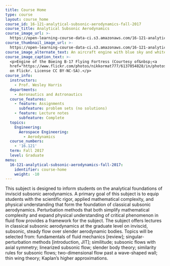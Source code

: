 ```yaml
---
title: Course Home
type: course
layout: course_home
course_id: 16-121-analytical-subsonic-aerodynamics-fall-2017
course_title: Analytical Subsonic Aerodynamics
course_image_url: >-
  https://open-learning-course-data-ci.s3.amazonaws.com/16-121-analytical-subsonic-aerodynamics-fall-2017/f90f8d184d192834954581bd81377a46_16-121f17.jpg
course_thumbnail_image_url: >-
  https://open-learning-course-data-ci.s3.amazonaws.com/16-121-analytical-subsonic-aerodynamics-fall-2017/c505ef3d4ed71ccd979633a287b53ba0_16-121f17-th.jpg
course_image_alternate_text: An aircraft engine with blue sky and white clouds in the background
course_image_caption_text: >-
  <p>Engine of the Boeing B-17 Flying Fortress (Courtesy of&nbsp;<a
  href="https://www.flickr.com/photos/nikkormat777/6137054828/in/photostream/">Emmanuel&nbsp;Marion</a>
  on Flickr. License CC BY-NC-SA).</p>
course_info:
  instructors:
    - Prof. Wesley Harris
  departments:
    - Aeronautics and Astronautics
  course_features:
    - feature: Assignments
      subfeature: problem sets (no solutions)
    - feature: Lecture notes
      subfeature: Complete
  topics:
    Engineering:
      Aerospace Engineering:
        - Aerodynamics
  course_numbers:
    - '16.121'
  term: Fall 2017
  level: Graduate
menu:
  16-121-analytical-subsonic-aerodynamics-fall-2017:
    identifier: course-home
    weight: -10
---
```

This subject is designed to inform students on the analytical foundations of inviscid subsonic aerodynamics. A primary goal of this subject is to equip students with the scientific rigor, applied mathematical complexity, and physical understanding that form the foundation of classical subsonic aerodynamics. Perturbation methods that both simplify mathematical complexity and expand physical understanding of critical phenomenon in fluid flow provides a framework for the subject. The subject offers lectures in classical subsonic aerodynamics at the graduate level on inviscid, subsonic, steady flow over slender aerodynamic bodies. Topics will be selected from: fundamentals of fluid mechanics \[review\]; singular-perturbation methods \[introduction, JIT\]; similitude; subsonic flows with axial symmetry; linearized subsonic flow; slender body theory; similarity rules for subsonic flows; two-dimensional flow past a wave-shaped wall; thin wing theory; Kaplan’s higher approximations.
